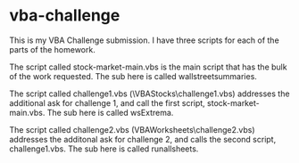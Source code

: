 # vba-challenge

This is my VBA Challenge submission.  I have three scripts for each of the parts of the homework.

The script called stock-market-main.vbs is the main script that has the bulk of the work requested. The sub here is called wallstreetsummaries.

The script called challenge1.vbs (\VBAStocks\challenge1.vbs) addresses the additional ask for challenge 1, and call the first script, stock-market-main.vbs. The sub here is called wsExtrema.

The script called challenge2.vbs (VBAWorksheets\challenge2.vbs) addresses the additonal ask for challenge 2, and calls the second script, challenge1.vbs.  The sub here is called runallsheets.